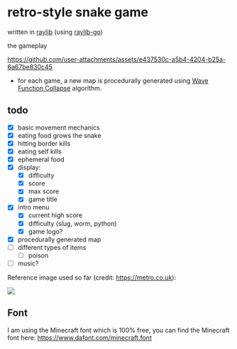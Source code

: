 # retro-style snake game 

written in [raylib](https://github.com/raysan5/raylib) (using [raylib-go](https://github.com/gen2brain/raylib-go))

the gameplay

https://github.com/user-attachments/assets/e437530c-a5b4-4204-b25a-6a67be830c45

- for each game, a new map is procedurally generated using [Wave Function Collapse](https://robertheaton.com/2018/12/17/wavefunction-collapse-algorithm/) algorithm.

## todo

- [x] basic movement mechanics
- [x] eating food grows the snake
- [x] hitting border kills
- [x] eating self kills
- [x] ephemeral food
- [x] display:
  - [x] difficulty
  - [x] score
  - [x] max score
  - [x] game title
- [x] intro menu
  - [x] current high score
  - [x] difficulty (slug, worm, python)
  - [x] game logo?
- [x] procedurally generated map
- [ ] different types of items
  - [ ] poison
- [ ] music?

Reference image used so far (credit: https://metro.co.uk):

![](https://metro.co.uk/wp-content/uploads/2015/05/snake_mobile.gif)

## Font

I am using the Minecraft font which is 100% free, you can find the Minecraft font here: https://www.dafont.com/minecraft.font